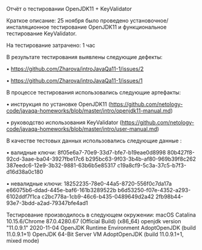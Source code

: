 Отчёт о тестировании OpenJDK11 + KeyValidator

Краткое описание:
25 ноября было проведено установочное/инсталяционное тестирование OpenJDK11 и функциональное тестирование KeyValidator.

На тестирование затрачено: 1 час

В результате тестирования выявлены следующие дефекты:

• https://github.com/Zharova/introJavaQa11-1/issues/2

• https://github.com/Zharova/introJavaQa11-1/issues/1

В процессе тестирования использовались следующие артефакты:

• инструкция по установке OpenJDK11 (https://github.com/netology-code/javaqa-homeworks/blob/master/intro/openjdk11-manual.md)

• руководство использования  KeyValidator (https://github.com/netology-code/javaqa-homeworks/blob/master/intro/user-manual.md)

В качестве тестовых данных использовались следующие данные :

• валидные ключи:
8f05e6a7-70e9-33d7-bfe7-b19eae0d8998
80b427f8-92cd-3aae-ba04-3927fbe17c6
b295bc63-9f03-3b4b-af80-969b39f8c262
387eedc6-12e9-3b32-9881-63b6b5e85317
c19a8cf9-5c3a-37c5-b7f3-d16d38a0c180

• невалидные ключи:
18252235-78e0-44a5-8720-556f0c7da17a
e66075b6-ddad-445e-baf6-161b3289522b
b6d53250-f07e-4352-a293-6102ddf7f1ca
c2bc778a-1cb9-46c6-b435-0489649d2a42
2fb98b44-93e7-3bdd-a2ad-79347bfe4ad1

Тестирование производилось в следующем окружении:
macOS Catalina 10.15.6/Chrome 87.0.4280.67 (Official Build) (x86_64)
openjdk version "11.0.9.1" 2020-11-04
OpenJDK Runtime Environment AdoptOpenJDK (build 11.0.9.1+1)
OpenJDK 64-Bit Server VM AdoptOpenJDK (build 11.0.9.1+1, mixed mode)
